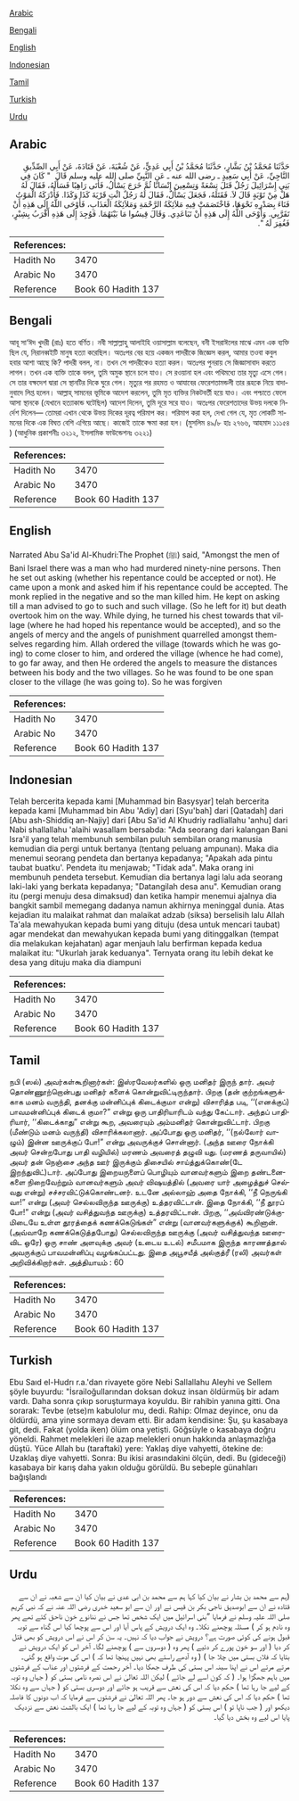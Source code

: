 [Arabic](#arabic)

[Bengali](#bengali)

[English](#english)

[Indonesian](#indonesian)

[Tamil](#tamil)

[Turkish](#turkish)

[Urdu](#urdu)

## Arabic


<div dir="rtl" lang="ar" style={{fontSize:'larger',backgroundColor:'#f8f9fa',padding:20}}>
حَدَّثَنَا مُحَمَّدُ بْنُ بَشَّارٍ، حَدَّثَنَا مُحَمَّدُ بْنُ أَبِي عَدِيٍّ، عَنْ شُعْبَةَ، عَنْ قَتَادَةَ، عَنْ أَبِي الصِّدِّيقِ النَّاجِيِّ، عَنْ أَبِي سَعِيدٍ ـ رضى الله عنه ـ عَنِ النَّبِيِّ صلى الله عليه وسلم قَالَ ‏ "‏ كَانَ فِي بَنِي إِسْرَائِيلَ رَجُلٌ قَتَلَ تِسْعَةً وَتِسْعِينَ إِنْسَانًا ثُمَّ خَرَجَ يَسْأَلُ، فَأَتَى رَاهِبًا فَسَأَلَهُ، فَقَالَ لَهُ هَلْ مِنْ تَوْبَةٍ قَالَ لاَ‏.‏ فَقَتَلَهُ، فَجَعَلَ يَسْأَلُ، فَقَالَ لَهُ رَجُلٌ ائْتِ قَرْيَةَ كَذَا وَكَذَا‏.‏ فَأَدْرَكَهُ الْمَوْتُ فَنَاءَ بِصَدْرِهِ نَحْوَهَا، فَاخْتَصَمَتْ فِيهِ مَلاَئِكَةُ الرَّحْمَةِ وَمَلاَئِكَةُ الْعَذَابِ، فَأَوْحَى اللَّهُ إِلَى هَذِهِ أَنْ تَقَرَّبِي‏.‏ وَأَوْحَى اللَّهُ إِلَى هَذِهِ أَنْ تَبَاعَدِي‏.‏ وَقَالَ قِيسُوا مَا بَيْنَهُمَا‏.‏ فَوُجِدَ إِلَى هَذِهِ أَقْرَبُ بِشِبْرٍ، فَغُفِرَ لَهُ ‏"‏‏.‏
</div>
<div style={{backgroundColor:'#f8f9fa',padding:20, marginBottom: 10}}><table> <thead> <tr> <th>References:</th> <th></th> </tr> </thead> <tbody><tr><td>Hadith No</td><td>3470</td></tr><tr><td>Arabic No</td><td>3470</td></tr><tr><td>Reference</td><td>Book 60 Hadith 137</td></tr></tbody></table></div>

## Bengali


<div dir="ltr" lang="bn" style={{fontSize:'larger',backgroundColor:'#f8f9fa',padding:20}}>
আবূ সা‘ঈদ খুদরী (রাঃ) হতে বর্ণিত। নবী সাল্লাল্লাহু আলাইহি ওয়াসাল্লাম বলেছেন, বনী ইসরাঈলের মাঝে এমন এক ব্যক্তি ছিল যে, নিরানব্বইটি মানুষ হত্যা করেছিল। অতঃপর বের হয়ে একজন পাদরীকে জিজ্ঞেস করল, আমার তওবা কবুল হবার আশা আছে কি? পাদরী বলল, না। তখন সে পাদরীকেও হত্যা করল। অতঃপর পুনরায় সে জিজ্ঞাসাবাদ করতে লাগল। তখন এক ব্যক্তি তাকে বলল, তুমি অমুক স্থানে চলে যাও। সে রওয়ানা হল এবং পথিমধ্যে তার মৃত্যু এসে গেল। সে তার বক্ষদেশ দ্বারা সে স্থানটির দিকে ঘুরে গেল। মৃত্যুর পর রহমত ও আযাবের ফেরেশতামন্ডলী তার রূহকে নিয়ে বাদানুবাদে লিপ্ত হলেন। আল্লাহ্ সামনের ভূমিকে আদেশ করলেন, তুমি মৃত ব্যক্তির নিকটবর্তী হয়ে যাও। এবং পশ্চাতে ফেলে আসা স্থানকে (যেখানে হত্যাকান্ড ঘটেছিল) আদেশ দিলেন, তুমি দূরে সরে যাও। অতঃপর ফেরেশতাদের উভয় দলকে নির্দেশ দিলেন— তোমরা এখান থেকে উভয় দিকের দূরত্ব পরিমাপ কর। পরিমাপ করা হল, দেখা গেল যে, মৃত লোকটি সামনের দিকে এক বিঘত বেশি এগিয়ে আছে। কাজেই তাকে ক্ষমা করা হল। (মুসলিম ৪৯/৮ হাঃ ২৭৬৬, আহমাদ ১১১৫৪ ) (আধুনিক প্রকাশনীঃ ৩২১২, ইসলামিক ফাউন্ডেশনঃ ৩২২১)
</div>
<div style={{backgroundColor:'#f8f9fa',padding:20, marginBottom: 10}}><table> <thead> <tr> <th>References:</th> <th></th> </tr> </thead> <tbody><tr><td>Hadith No</td><td>3470</td></tr><tr><td>Arabic No</td><td>3470</td></tr><tr><td>Reference</td><td>Book 60 Hadith 137</td></tr></tbody></table></div>

## English


<div dir="ltr" lang="en" style={{fontSize:'larger',backgroundColor:'#f8f9fa',padding:20}}>
Narrated Abu Sa'id Al-Khudri:The Prophet (ﷺ) said, "Amongst the men of Bani Israel there was a man who had murdered ninety-nine persons. Then he set out asking (whether his repentance could be accepted or not). He came upon a monk and asked him if his repentance could be accepted. The monk replied in the negative and so the man killed him. He kept on asking till a man advised to go to such and such village. (So he left for it) but death overtook him on the way. While dying, he turned his chest towards that village (where he had hoped his repentance would be accepted), and so the angels of mercy and the angels of punishment quarrelled amongst themselves regarding him. Allah ordered the village (towards which he was going) to come closer to him, and ordered the village (whence he had come), to go far away, and then He ordered the angels to measure the distances between his body and the two villages. So he was found to be one span closer to the village (he was going to). So he was forgiven
</div>
<div style={{backgroundColor:'#f8f9fa',padding:20, marginBottom: 10}}><table> <thead> <tr> <th>References:</th> <th></th> </tr> </thead> <tbody><tr><td>Hadith No</td><td>3470</td></tr><tr><td>Arabic No</td><td>3470</td></tr><tr><td>Reference</td><td>Book 60 Hadith 137</td></tr></tbody></table></div>

## Indonesian


<div dir="ltr" lang="id" style={{fontSize:'larger',backgroundColor:'#f8f9fa',padding:20}}>
Telah bercerita kepada kami [Muhammad bin Basysyar] telah bercerita kepada kami [Muhammad bin Abu 'Adiy] dari [Syu'bah] dari [Qatadah] dari [Abu ash-Shiddiq an-Najiy] dari [Abu Sa'id Al Khudriy radliallahu 'anhu] dari Nabi shallallahu 'alaihi wasallam bersabda: "Ada seorang dari kalangan Bani Isra'il yang telah membunuh sembilan puluh sembilan orang manusia kemudian dia pergi untuk bertanya (tentang peluang ampunan). Maka dia menemui seorang pendeta dan bertanya kepadanya; "Apakah ada pintu taubat buatku'. Pendeta itu menjawab; "Tidak ada". Maka orang ini membunuh pendeta tersebut. Kemudian dia bertanya lagi lalu ada seorang laki-laki yang berkata kepadanya; "Datangilah desa anu". Kemudian orang itu (pergi menuju desa dimaksud) dan ketika hampir menemui ajalnya dia bangkit sambil memegang dadanya namun akhirnya meninggal dunia. Atas kejadian itu malaikat rahmat dan malaikat adzab (siksa) berselisih lalu Allah Ta'ala mewahyukan kepada bumi yang dituju (desa untuk mencari taubat) agar mendekat dan mewahyukan kepada bumi yang ditinggalkan (tempat dia melakukan kejahatan) agar menjauh lalu berfirman kepada kedua malaikat itu: "Ukurlah jarak keduanya". Ternyata orang itu lebih dekat ke desa yang dituju maka dia diampuni
</div>
<div style={{backgroundColor:'#f8f9fa',padding:20, marginBottom: 10}}><table> <thead> <tr> <th>References:</th> <th></th> </tr> </thead> <tbody><tr><td>Hadith No</td><td>3470</td></tr><tr><td>Arabic No</td><td>3470</td></tr><tr><td>Reference</td><td>Book 60 Hadith 137</td></tr></tbody></table></div>

## Tamil


<div dir="ltr" lang="ta" style={{fontSize:'larger',backgroundColor:'#f8f9fa',padding:20}}>
நபி (ஸல்) அவர்கள்கூறினார்கள்: இஸ்ரவேலர்களில் ஒரு மனிதர் இருந் தார். அவர் தொண்ணூற்றொன்பது மனிதர் களைக் கொன்றுவிட்டிருந்தார். பிறகு (தன் குற்றங்களுக்காக மனம் வருந்தி, தனக்கு மன்னிப்புக் கிடைக்குமா என்று) விசாரித்த படி, ‘‘(எனக்குப்) பாவமன்னிப்புக் கிடைக் குமா?” என்று ஒரு பாதிரியாரிடம் வந்து கேட்டார். அந்தப் பாதிரியார், ‘‘கிடைக்காது” என்று கூற, அவரையும் அம்மனிதர் கொன்றுவிட்டார். பிறகு (மீண்டும் மனம் வருந்தி) விசாரிக்கலானார். அப்போது ஒரு மனிதர், ‘‘(நல்லோர் வாழும்) இன்ன ஊருக்குப் போ!” என்று அவருக்குச் சொன்னார். (அந்த ஊரை நோக்கி அவர் சென்றபோது பாதி வழியில்) மரணம் அவரைத் தழுவி யது. (மரணத் தருவாயில்) அவர் தன் நெஞ்சை அந்த ஊர் இருக்கும் திசையில் சாய்த்துக்கொண்(டே இறந்துவிட்)டார். அப்போது இறையருளைப் பொழியும் வானவர்களும் இறை தண்டனைகளை நிறைவேற்றும் வானவர்களும் அவர் விஷயத்தில் (அவரை யார் அழைத்துச் செல்வது என்று) சச்சரவிட்டுக்கொண்டனர். உடனே அல்லாஹ் அதை நோக்கி, ‘‘நீ நெருங்கி வா!” என்று (அவர் செல்லவிருந்த ஊருக்கு) உத்தரவிட்டான். இதை நோக்கி, ‘‘நீ தூரப் போ!” என்று (அவர் வசித்துவந்த ஊருக்கு) உத்தரவிட்டான். பிறகு, ‘‘அவ்விரண்டுக்குமிடையே உள்ள தூரத்தைக் கணக்கெடுங்கள்” என்று (வானவர்களுக்குக்) கூறினான். (அவ்வாறே கணக்கெடுத்தபோது) செல்லவிருந்த ஊருக்கு (அவர் வசித்துவந்த ஊரைவிட ஒரே) ஒரு சாண் அளவுக்கு அவர் (உடைய உடல்) சமீபமாக இருந்த காரணத்தால் அவருக்குப் பாவமன்னிப்பு வழங்கப்பட்டது. இதை அபூசயீத் அல்குத்ரீ (ரலி) அவர்கள் அறிவிக்கிறார்கள். அத்தியாயம் : 60
</div>
<div style={{backgroundColor:'#f8f9fa',padding:20, marginBottom: 10}}><table> <thead> <tr> <th>References:</th> <th></th> </tr> </thead> <tbody><tr><td>Hadith No</td><td>3470</td></tr><tr><td>Arabic No</td><td>3470</td></tr><tr><td>Reference</td><td>Book 60 Hadith 137</td></tr></tbody></table></div>

## Turkish


<div dir="ltr" lang="tr" style={{fontSize:'larger',backgroundColor:'#f8f9fa',padding:20}}>
Ebu Saıd el-Hudrı r.a.'dan rivayete göre Nebi Sallallahu Aleyhi ve Sellem şöyle buyurdu: "İsrailoğullarından doksan dokuz insan öldürmüş bir adam vardı. Daha sonra çıkıp soruşturmaya koyuldu. Bir rahibin yanına gitti. Ona sorarak: Tevbe (etse)m kabulolur mu, dedi. Rahip: Olmaz deyince, onu da öldürdü, ama yine sormaya devam etti. Bir adam kendisine: Şu, şu kasabaya git, dedi. Fakat (yolda iken) ölüm ona yetişti. Göğsüyle o kasabaya doğru yöneldi. Rahmet melekleri ile azap melekleri onun hakkında anlaşmazlığa düştü. Yüce Allah bu (taraftaki) yere: Yaklaş diye vahyetti, ötekine de: Uzaklaş diye vahyetti. Sonra: Bu ikisi arasındakini ölçün, dedi. Bu (gideceği) kasabaya bir karış daha yakın olduğu görüldü. Bu sebeple günahları bağışlandı
</div>
<div style={{backgroundColor:'#f8f9fa',padding:20, marginBottom: 10}}><table> <thead> <tr> <th>References:</th> <th></th> </tr> </thead> <tbody><tr><td>Hadith No</td><td>3470</td></tr><tr><td>Arabic No</td><td>3470</td></tr><tr><td>Reference</td><td>Book 60 Hadith 137</td></tr></tbody></table></div>

## Urdu


<div dir="rtl" lang="ur" style={{fontSize:'larger',backgroundColor:'#f8f9fa',padding:20}}>
(ہم سے محمد بن بشار نے بیان کیا کہا ہم سے محمد بن ابی عدی نے بیان کیا ان سے شعبہ نے ان سے قتادہ نے ان سے ابوصدیق ناجی بکر بن قیس نے اور ان سے ابو سعید خدری رضی اللہ عنہ نے کہ نبی کریم صلی اللہ علیہ وسلم نے فرمایا ”بنی اسرائیل میں ایک شخص تھا جس نے ننانوے خون ناحق کئے تھے پھر وہ نادم ہو کر ) مسئلہ پوچھنے نکلا۔ وہ ایک درویش کے پاس آیا اور اس سے پوچھا کیا اس گناہ سے توبہ قبول ہونے کی کوئی صورت ہے؟ درویش نے جواب دیا کہ نہیں۔ یہ سن کر اس نے اس درویش کو بھی قتل کر دیا ( اور سو خون پورے کر دئیے ) پھر وہ ( دوسروں سے ) پوچھنے لگا۔ آخر اس کو ایک درویش نے بتایا کہ فلاں بستی میں چلا جا ) ( وہ آدھے راستے بھی نہیں پہنچا تھا کہ ) اس کی موت واقع ہو گئی۔ مرتے مرتے اس نے اپنا سینہ اس بستی کی طرف جھکا دیا۔ آخر رحمت کے فرشتوں اور عذاب کے فرشتوں میں باہم جھگڑا ہوا۔ ( کہ کون اسے لے جائے ) لیکن اللہ تعالیٰ نے اس نصرہ نامی بستی کو ( جہاں وہ توبہ کے لیے جا رہا تھا ) حکم دیا کہ اس کی نعش سے قریب ہو جائے اور دوسری بستی کو ( جہاں سے وہ نکلا تھا ) حکم دیا کہ اس کی نعش سے دور ہو جا۔ پھر اللہ تعالیٰ نے فرشتوں سے فرمایا کہ اب دونوں کا فاصلہ دیکھو اور ( جب ناپا تو ) اس بستی کو ( جہاں وہ توبہ کے لیے جا رہا تھا ) ایک بالشت نعش سے نزدیک پایا اس لیے وہ بخش دیا گیا۔
</div>
<div style={{backgroundColor:'#f8f9fa',padding:20, marginBottom: 10}}><table> <thead> <tr> <th>References:</th> <th></th> </tr> </thead> <tbody><tr><td>Hadith No</td><td>3470</td></tr><tr><td>Arabic No</td><td>3470</td></tr><tr><td>Reference</td><td>Book 60 Hadith 137</td></tr></tbody></table></div>